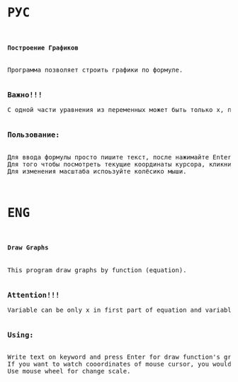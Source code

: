 <pre><p><h1>РУС</h1>
<h4>Построение Графиков</h4> 
Программа позволяет строить графики по формуле.
        <h3>Важно!!!</h3>С одной части уравнения из переменных может быть только x, переменная может повтряться сколько угодно раз, а в другой части уравнения только y, причём единожды.

<h3>Пользование:</h3>
Для ввода формулы просто пишите текст, после нажимайте Enter для ввода.
Для того чтобы посмотреть текущие координаты курсора, кликните правой кнопкой мыши, координаты целые или нет - переключение левой кнопкой.
Для изменения масштаба испоьзуйте колёсико мыши.
</p>
<p><h1>ENG</h1>
<h4>Draw Graphs</h4>
This program draw graphs by function (equation).
        <h3>Attention!!!</h3>Variable can be only x in first part of equation and variable canrepeated any number of times. Variable can be only y in second part and it's can't repeated.

<h3>Using:</h3>
Write text on keyword and press Enter for draw function's graph.
If you want to watch cooordinates of mouse cursor, you would click RigthMouseButton. If you want to watch coordinates in integers, than you would click LeftMouseButton.
Use mouse wheel for change scale.
</p>
</pre>
